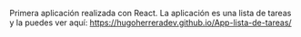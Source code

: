 Primera aplicación realizada con React. 
La aplicación es una lista de tareas y la puedes ver aquí: https://hugoherreradev.github.io/App-lista-de-tareas/
